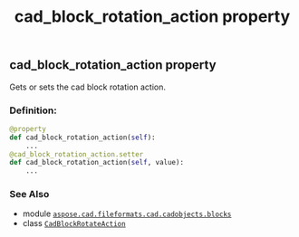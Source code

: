 ﻿---
title: cad_block_rotation_action property
second_title: Aspose.CAD for Python via .NET API References
description: 
type: docs
weight: 140
url: /python-net/aspose.cad.fileformats.cad.cadobjects.blocks/cadblockrotateaction/cad_block_rotation_action/
is_root: false
---

## cad_block_rotation_action property


Gets or sets the cad block rotation action.
### Definition:
```python
@property
def cad_block_rotation_action(self):
    ...
@cad_block_rotation_action.setter
def cad_block_rotation_action(self, value):
    ...
```

### See Also
* module [`aspose.cad.fileformats.cad.cadobjects.blocks`](../../)
* class [`CadBlockRotateAction`](/cad/python-net/aspose.cad.fileformats.cad.cadobjects.blocks/cadblockrotateaction)
